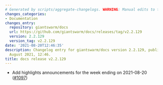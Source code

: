 ```yaml
---
# Generated by scripts/aggregate-changelogs. WARNING: Manual edits to this files will be overwritten.
changes_categories:
- Documentation
changes_entry:
  repository: giantswarm/docs
  url: https://github.com/giantswarm/docs/releases/tag/v2.2.129
  version: 2.2.129
  version_tag: v2.2.129
date: '2021-08-20T12:46:35'
description: Changelog entry for giantswarm/docs version 2.2.129, published on 20
  August 2021, 12:46.
title: docs release v2.2.129
---
```


- Add highlights announcements for the week ending on 2021-08-20 ([#1097](https://github.com/giantswarm/docs/pull/1097))
